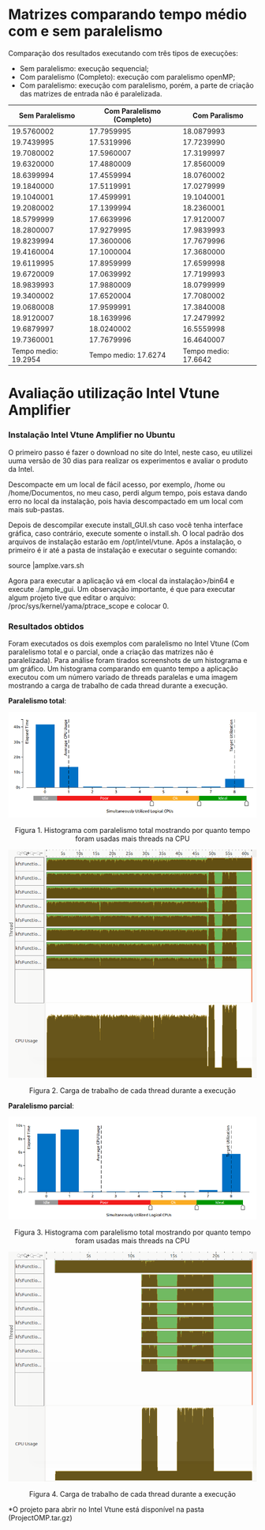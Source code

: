 # Matrizes comparando tempo médio com e sem paralelismo
Comparação dos resultados executando com três tipos de execuções:
 - Sem paralelismo: execução sequencial;
 - Com paralelismo (Completo): execução com paralelismo openMP;
 - Com paralelismo: execução com paralelismo, porém, a parte de criação das matrizes de entrada não é paralelizada.
 
| Sem Paralelismo | Com Paralelismo (Completo) | Com Paralismo
|---|---|---|
| 19.5760002  | 17.7959995  | 18.0879993  |
| 19.7439995  | 17.5319996  | 17.7239990  |
| 19.7080002  | 17.5960007  | 17.3199997  |
| 19.6320000  | 17.4880009  | 17.8560009  |
| 18.6399994  | 17.4559994  | 18.0760002  |
| 19.1840000  | 17.5119991  | 17.0279999  |
| 19.1040001  | 17.4599991  | 19.1040001  |
| 19.2080002  | 17.1399994  | 18.2360001  |
| 18.5799999  | 17.6639996  | 17.9120007  |
| 18.2800007  | 17.9279995  | 17.9839993  |
| 19.8239994  | 17.3600006  | 17.7679996  |
| 19.4160004  | 17.1000004  | 17.3680000  |
| 19.6119995  | 17.8959999  | 17.6599998  |
| 19.6720009  | 17.0639992  | 17.7199993  |
| 18.9839993  | 17.9880009  | 18.0799999  |
| 19.3400002  | 17.6520004  | 17.7080002  |
| 19.0680008  | 17.9599991  | 17.3840008  |
| 18.9120007  | 18.1639996  | 17.2479992  |
| 19.6879997  | 18.0240002  | 16.5559998  |
| 19.7360001  | 17.7679996  | 16.4640007  |
| Tempo medio: 19.2954  | Tempo medio: 17.6274  | Tempo medio: 17.6642  |

# Avaliação utilização Intel Vtune Amplifier

### Instalação Intel Vtune Amplifier no Ubuntu

O primeiro passo é fazer o download no site do Intel, neste caso, eu utilizei uuma versão de 30 dias para realizar os experimentos e avaliar o produto da Intel.

Descompacte em um local de fácil acesso, por exemplo, /home ou /home/Documentos, no meu caso, perdi algum tempo, pois estava dando erro no local da instalação, pois havia descompactado em um local com mais sub-pastas.

Depois de descompilar execute install_GUI.sh caso você tenha interface gráfica, caso contrário, execute somente o install.sh. O local padrão dos arquivos de instalação estarão em /opt/intel/vtune. Após a instalação, o primeiro é ir até a pasta de instalação e executar o seguinte comando:

source <local de instalacao>|amplxe.vars.sh

Agora para executar a aplicação vá em <local da instalação>/bin64 e execute ./ample_gui. Um observação importante, é que para executar algum projeto tive que editar o arquivo: /proc/sys/kernel/yama/ptrace_scope e colocar 0.

### Resultados obtidos

Foram executados os dois exemplos com paralelismo no Intel Vtune (Com paralelismo total e o parcial, onde a criação das matrizes não é paralelizada). Para análise foram tirados screenshots de um histograma e um gráfico. Um histograma comparando em quanto tempo a aplicação executou com um número variado de threads paralelas e uma imagem mostrando a carga de trabalho de cada thread durante a execução.

**Paralelismo total**:

![Alt Text](https://github.com/fpuntel/PPGI-ELC893/blob/master/t2/calculoTempo/CPUUsageParalelizado.png)
<p align="center">Figura 1. Histograma com paralelismo total mostrando por quanto tempo foram usadas mais threads na CPU </p>

![Alt Text](https://github.com/fpuntel/PPGI-ELC893/blob/master/t2/calculoTempo/PlatformParalelizado.png)
<p align="center">Figura 2.  Carga de trabalho de cada thread durante a execução</p>

**Paralelismo parcial**:

![Alt Text](https://github.com/fpuntel/PPGI-ELC893/blob/master/t2/calculoTempo/CPUUsageSemCriacao.png)
<p align="center">Figura 3. Histograma com paralelismo total mostrando por quanto tempo foram usadas mais threads na CPU </p>

![Alt Text](https://github.com/fpuntel/PPGI-ELC893/blob/master/t2/calculoTempo/PlatformSemCriacao.png)
<p align="center">Figura 4.  Carga de trabalho de cada thread durante a execução</p>

*O projeto para abrir no Intel Vtune está disponível na pasta (ProjectOMP.tar.gz)
